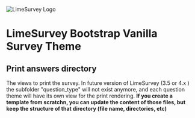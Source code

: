 ![LimeSurvey Logo](https://www.limesurvey.org/images/logos/logo_main.png)
# LimeSurvey Bootstrap Vanilla Survey Theme

## Print answers directory

The views to print the survey.
In future version of LimeSurvey (3.5 or 4.x ) the subfolder "question_type" will not exist anymore, and each question theme will have its own view for the print rendering.
**If you create a template from scratchn, you can update the content of those files, but keep the structure of that directory (file name, directories, etc)**
